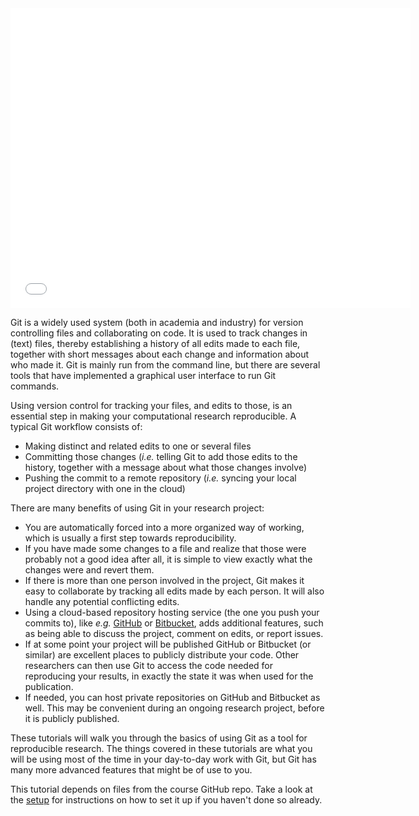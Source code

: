 <iframe id="iframepdf" src="../../../lectures/git/git_2023.pdf" frameborder="0" width="640" height="480" allowfullscreen="true" mozallowfullscreen="true" webkitallowfullscreen="true"></iframe> 

Git is a widely used system (both in academia and industry) for version
controlling files and collaborating on code. It is used to track changes in
(text) files, thereby establishing a history of all edits made to each file,
together with short messages about each change and information about who made
it. Git is mainly run from the command line, but there are several tools that
have implemented a graphical user interface to run Git commands.

Using version control for tracking your files, and edits to those, is an
essential step in making your computational research reproducible. A typical Git
workflow consists of:

* Making distinct and related edits to one or several files
* Committing those changes (*i.e.* telling Git to add those edits to the
  history, together with a message about what those changes involve)
* Pushing the commit to a remote repository (*i.e.* syncing your local project
  directory with one in the cloud)

There are many benefits of using Git in your research project:

* You are automatically forced into a more organized way of working, which is
  usually a first step towards reproducibility.
* If you have made some changes to a file and realize that those were probably
  not a good idea after all, it is simple to view exactly what the changes were
  and revert them.
* If there is more than one person involved in the project, Git makes it easy
  to collaborate by tracking all edits made by each person. It will also handle
  any potential conflicting edits.
* Using a cloud-based repository hosting service (the one you push your commits
  to), like *e.g.* [GitHub](https://github.com/) or
  [Bitbucket](https://bitbucket.org/), adds additional features, such as being
  able to discuss the project, comment on edits, or report issues.
* If at some point your project will be published GitHub or Bitbucket (or
  similar) are excellent places to publicly distribute your code. Other
  researchers can then use Git to access the code needed for reproducing your
  results, in exactly the state it was when used for the publication.
* If needed, you can host private repositories on GitHub and Bitbucket as well.
  This may be convenient during an ongoing research project, before it is
  publicly published.

These tutorials will walk you through the basics of using Git as a tool for
reproducible research. The things covered in these tutorials are what you will
be using most of the time in your day-to-day work with Git, but Git has many
more advanced features that might be of use to you.

This tutorial depends on files from the course GitHub repo. Take a look at the
[setup](../course-information/pre-course-setup.md) for instructions on how to set it up if you haven't
done so already.
